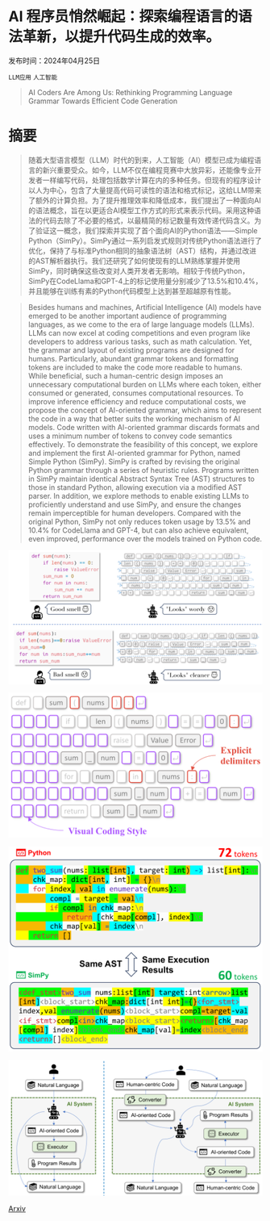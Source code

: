 # AI 程序员悄然崛起：探索编程语言的语法革新，以提升代码生成的效率。

发布时间：2024年04月25日

`LLM应用` `人工智能`

> AI Coders Are Among Us: Rethinking Programming Language Grammar Towards Efficient Code Generation

# 摘要

> 随着大型语言模型（LLM）时代的到来，人工智能（AI）模型已成为编程语言的新兴重要受众。如今，LLM不仅在编程竞赛中大放异彩，还能像专业开发者一样编写代码，处理包括数学计算在内的多种任务。但现有的程序设计以人为中心，包含了大量提高代码可读性的语法和格式标记，这给LLM带来了额外的计算负担。为了提升推理效率和降低成本，我们提出了一种面向AI的语法概念，旨在以更适合AI模型工作方式的形式来表示代码。采用这种语法的代码去除了不必要的格式，以最精简的标记数量有效传递代码含义。为了验证这一概念，我们探索并实现了首个面向AI的Python语法——Simple Python（SimPy）。SimPy通过一系列启发式规则对传统Python语法进行了优化，保持了与标准Python相同的抽象语法树（AST）结构，并通过改进的AST解析器执行。我们还研究了如何使现有的LLM熟练掌握并使用SimPy，同时确保这些改变对人类开发者无影响。相较于传统Python，SimPy在CodeLlama和GPT-4上的标记使用量分别减少了13.5%和10.4%，并且能够在训练有素的Python代码模型上达到甚至超越原有性能。

> Besides humans and machines, Artificial Intelligence (AI) models have emerged to be another important audience of programming languages, as we come to the era of large language models (LLMs). LLMs can now excel at coding competitions and even program like developers to address various tasks, such as math calculation. Yet, the grammar and layout of existing programs are designed for humans. Particularly, abundant grammar tokens and formatting tokens are included to make the code more readable to humans. While beneficial, such a human-centric design imposes an unnecessary computational burden on LLMs where each token, either consumed or generated, consumes computational resources. To improve inference efficiency and reduce computational costs, we propose the concept of AI-oriented grammar, which aims to represent the code in a way that better suits the working mechanism of AI models. Code written with AI-oriented grammar discards formats and uses a minimum number of tokens to convey code semantics effectively. To demonstrate the feasibility of this concept, we explore and implement the first AI-oriented grammar for Python, named Simple Python (SimPy). SimPy is crafted by revising the original Python grammar through a series of heuristic rules. Programs written in SimPy maintain identical Abstract Syntax Tree (AST) structures to those in standard Python, allowing execution via a modified AST parser. In addition, we explore methods to enable existing LLMs to proficiently understand and use SimPy, and ensure the changes remain imperceptible for human developers. Compared with the original Python, SimPy not only reduces token usage by 13.5% and 10.4% for CodeLlama and GPT-4, but can also achieve equivalent, even improved, performance over the models trained on Python code.

![AI 程序员悄然崛起：探索编程语言的语法革新，以提升代码生成的效率。](../../../paper_images/2404.16333/x1.png)

![AI 程序员悄然崛起：探索编程语言的语法革新，以提升代码生成的效率。](../../../paper_images/2404.16333/x2.png)

![AI 程序员悄然崛起：探索编程语言的语法革新，以提升代码生成的效率。](../../../paper_images/2404.16333/x3.png)

![AI 程序员悄然崛起：探索编程语言的语法革新，以提升代码生成的效率。](../../../paper_images/2404.16333/x4.png)

[Arxiv](https://arxiv.org/abs/2404.16333)